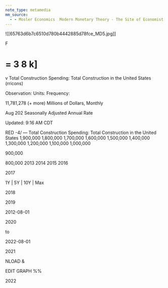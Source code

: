 ```yaml
---
note_type: metamedia
mm_source:
  - - Mosler Economics  Modern Monetary Theory - The Site of Economist Warren MoslerMosler Economics  Modern Monetary Theory  The Site of Economist Warren Mosler.md
---
```


![[65763d6b7c6510d780b4442885d78fce_MD5.jpg]]

F

=
3
8
k]
=

v Total Construction Spending: Total Construction in the United States (rricons)

Observation: Units: Frequency:

11,781,278 (+ more)  Millions of Dollars, Monthly

Aug 202
Seasonally Adjusted Annual Rate

Updated: 9:16 AM CDT

RED -4/ — Total Construction Spending: Total Construction in the United States
1,900,000
1,800,000
1,700,000
1,600,000
1,500,000
1,400,000
1,300,000
1,200,000
1,100,000
1,000,000

900,000

800,000
2013 2014 2015 2016

2017

1Y | 5Y | 10Y | Max

2018

2019

2012-08-01

2020

to

2022-08-01

2021

NLOAD &

EDIT GRAPH %%

2022

